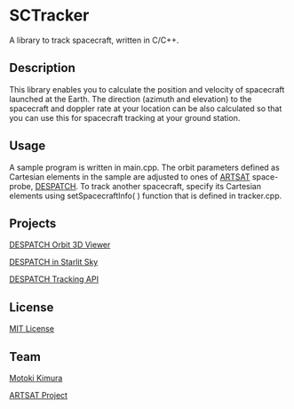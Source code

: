 SCTracker
===
A library to track spacecraft, written in C/C++.

## Description
This library enables you to calculate the position and velocity of spacecraft launched at the Earth. 
The direction (azimuth and elevation) to the spacecraft and doppler rate at your location can be also calculated 
so that you can use this for spacecraft tracking at your ground station.

## Usage
A sample program is written in main.cpp. The orbit parameters defined as Cartesian elements in the sample are adjusted to ones of [ARTSAT](http://artsat.jp) space-probe, [DESPATCH](http://artsat.jp/en/project/despatch). To track another spacecraft, specify its Cartesian elements using setSpacecraftInfo( ) function that is defined in tracker.cpp.

## Projects
[DESPATCH Orbit 3D Viewer](http://artsat.jp/en/project/despatch/orbit)

[DESPATCH in Starlit Sky](http://artsat.jp/en/project/despatch/celestial)

[DESPATCH Tracking API](http://api.artsat.jp/pass/)

## License

[MIT License](LICENSE.txt)

## Team

[Motoki Kimura](https://github.com/motokimura)

[ARTSAT Project](https://github.com/ARTSAT)
